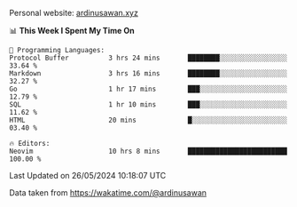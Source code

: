 Personal website: [ardinusawan.xyz](https://ardinusawan.xyz)

<!--START_SECTION:waka-->
📊 **This Week I Spent My Time On** 

```text
💬 Programming Languages: 
Protocol Buffer          3 hrs 24 mins       ████████░░░░░░░░░░░░░░░░░   33.64 % 
Markdown                 3 hrs 16 mins       ████████░░░░░░░░░░░░░░░░░   32.27 % 
Go                       1 hr 17 mins        ███░░░░░░░░░░░░░░░░░░░░░░   12.79 % 
SQL                      1 hr 10 mins        ███░░░░░░░░░░░░░░░░░░░░░░   11.62 % 
HTML                     20 mins             █░░░░░░░░░░░░░░░░░░░░░░░░   03.40 % 

🔥 Editors: 
Neovim                   10 hrs 8 mins       █████████████████████████   100.00 % 
```


 Last Updated on 26/05/2024 10:18:07 UTC
<!--END_SECTION:waka-->
Data taken from https://wakatime.com/@ardinusawan
